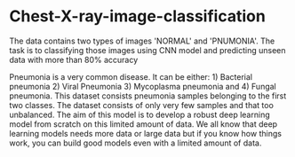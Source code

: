 # Chest-X-ray-image-classification
The  data contains two types of images 'NORMAL' and 'PNUMONIA'. The task is to classifying those images using CNN model and predicting unseen data with more than 80%  accuracy


Pneumonia is a very common disease. It can be either: 1) Bacterial pneumonia 2) Viral Pneumonia 3) Mycoplasma pneumonia and 4) Fungal pneumonia. This dataset consists pneumonia samples belonging to the first two classes. The dataset consists of only very few samples and that too unbalanced. The aim of this model is to develop a robust deep learning model from scratch on this limited amount of data. We all know that deep learning models needs more data or large data but if you know how things work, you can build good models even with a limited amount of data.
